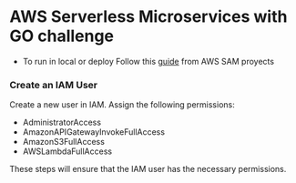 # AWS Serverless Microservices with GO challenge


- To run in local or deploy Follow this [guide](./README.md) from AWS SAM proyects

### Create an IAM User

Create a new user in IAM.
Assign the following permissions:
- AdministratorAccess
- AmazonAPIGatewayInvokeFullAccess
- AmazonS3FullAccess
- AWSLambdaFullAccess

These steps will ensure that the IAM user has the necessary permissions.